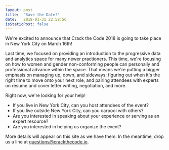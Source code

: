 ```yaml
---
layout: post
title:  "Save the Date!"
date:   2018-01-31 22:58:56
isStaticPost: false
---
```


We're excited to announce that Crack the Code 2018 is going to take place in New York City on March 16th!

Last time, we focused on providing an introduction to the progressive data and analytics space for many newer practioners. This time, we're focusing on how to women and gender non-conforming people can personally and professional advance within the space. That means we're putting a bigger emphasis on managing up, down, and sideways; figuring out when it's the right time to move onto your next role; and pairing attendees with experts on resume and cover letter writing, negotiation, and more.

Right now, we're looking for your help! 

* If you live in New York City, can you host attendees of the event?
* If you live outside New York City, can you carpool with others?
* Are you interested in speaking about your experience or serving as an expert resource?
* Are you interested in helping us organize the event?

More details will appear on this site as we have them. In the meantime, drop us a line at [questions@crackthecode.io](mailto:questions@crackthecode.io).